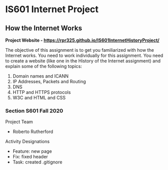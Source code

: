 # IS601 Internet Project
## How the Internet Works

**Project Website - https://rpr325.github.io/IS601InternetHistoryProject/**

The objective of this assignment is to get you familiarized with how the Internet works. You need to work individually for this assignment. You need to create a website (like one in the History of the Internet assignment) and explain some of the following topics:

 

1. Domain names and ICANN
2. IP Addresses, Packets and Routing
3. DNS
4. HTTP and HTTPS protocols
5. W3C and HTML and CSS



### Section S601 Fall 2020
Project Team
- Roberto Rutherford

Activity Designations
- Feature: new page
- Fix: fixed header
- Task: created .gitignore
